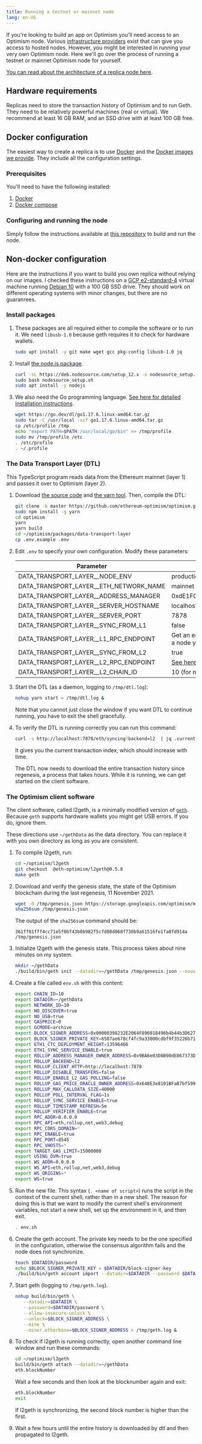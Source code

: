 ```yaml
---
title: Running a testnet or mainnet node
lang: en-US
---
```


If you're looking to build an app on Optimism you'll need access to an Optimism node.
Various [infrastructure providers](https://www.optimism.io/apps/tools) exist that can give you access to hosted nodes.
However, you might be interested in running your very own Optimism node.
Here we'll go over the process of running a testnet or mainnet Optimism node for yourself.

[You can read about the architecture of a replica node here](../../how-optimism-works/#block-execution).

## Hardware requirements

Replicas need to store the transaction history of Optimism and to run Geth. 
They need to be relatively powerful machines (real or virtual). 
We recommend at least 16 GB RAM, and an SSD drive with at least 100 GB free.

## Docker configuration

The easiest way to create a replica is to use [Docker](https://www.docker.com/) and the [Docker images we provide](https://hub.docker.com/u/ethereumoptimism). They include all the configuration settings.

### Prerequisites

You'll need to have the following installed:

1. [Docker](https://www.docker.com/)
1. [Docker compose](https://docs.docker.com/compose/install/)

### Configuring and running the node

Simply follow the instructions available at [this repository](https://github.com/optimisticben/op-replica/) to build and run the node.

## Non-docker configuration

Here are the instructions if you want to build you own replica without relying on our images.
I checked these instructions on a [GCP e2-standard-4](https://cloud.google.com/compute/docs/general-purpose-machines#e2-standard) virtual machine running [Debian 10](https://www.debian.org/News/2021/2021100902) with a 100 GB SSD drive. 
They should work on different operating systems with minor changes, but there are no guaranrees.

### Install packages

1. These packages are all required either to compile the software or to run it. 
    We need `libusb-1.0` because geth requires it to check for hardware wallets.

    ```sh
    sudo apt install -y git make wget gcc pkg-config libusb-1.0 jq
    ```

1. Install [the node.js package](https://nodejs.org/).
    ```sh
    curl -sL https://deb.nodesource.com/setup_12.x -o nodesource_setup.sh
    sudo bash nodesource_setup.sh
    sudo apt install -y nodejs
    ```

1. We also need the Go programming language.
    [See here for detailed installation instructions](https://go.dev/doc/install).

    ```sh
    wget https://go.dev/dl/go1.17.6.linux-amd64.tar.gz
    sudo tar -C /usr/local -xzf go1.17.6.linux-amd64.tar.gz
    cp /etc/profile /tmp
    echo "export PATH=$PATH:/usr/local/go/bin" >> /tmp/profile
    sudo mv /tmp/profile /etc
    . /etc/profile
    . ~/.profile
    ```


### The Data Transport Layer (DTL)

This TypeScript program reads data from the Ethereum mainnet (layer 1) and passes it over to Optimism (layer 2). 

1. Download [the source code](https://github.com/ethereum-optimism/optimism) and [the yarn tool](https://www.npmjs.com/package/yarn). 
    Then, compile the DTL:

    ```sh
    git clone -b master https://github.com/ethereum-optimism/optimism.git
    sudo npm install -g yarn      
    cd optimism
    yarn
    yarn build
    cd ~/optimism/packages/data-transport-layer
    cp .env.example .env
    ```

1. Edit `.env` to specify your own configuration.
    Modify these parameters:


    | Parameter | Value |
    | --------- | ----- |
    | DATA_TRANSPORT_LAYER__NODE_ENV         | production |
    | DATA_TRANSPORT_LAYER__ETH_NETWORK_NAME | mainnet |    
    | DATA_TRANSPORT_LAYER__ADDRESS_MANAGER  | 0xdE1FCfB0851916CA5101820A69b13a4E276bd81F 
    | DATA_TRANSPORT_LAYER__SERVER_HOSTNAME  | localhost
    | DATA_TRANSPORT_LAYER__SERVER_PORT      | 7878
    | DATA_TRANSPORT_LAYER__SYNC_FROM_L1     | false |    
    | DATA_TRANSPORT_LAYER__L1_RPC_ENDPOINT  | Get an endpoint from [a service provider](https://ethereum.org/en/developers/docs/nodes-and-clients/nodes-as-a-service/) unless you run a node yourself |
    | DATA_TRANSPORT_LAYER__SYNC_FROM_L2     | true |
    | DATA_TRANSPORT_LAYER__L2_RPC_ENDPOINT  | [See here](../../useful-tools/networks/) |
    | DATA_TRANSPORT_LAYER__L2_CHAIN_ID      | 10 (for mainnet) |



1. Start the DTL (as a daemon, logging to `/tmp/dtl.log`):

    ```sh
    nohup yarn start > /tmp/dtl.log &
    ```

    Note that you cannot just close the window if you want DTL to continue running, you have to exit the shell gracefully.

1. To verify the DTL is running correctly you can run this command:

   ```sh
   curl -s http://localhost:7878/eth/syncing?backend=l2  | jq .currentTransactionIndex
   ```

   It gives you the current transaction index, which should increase with time.

    The DTL now needs to download the entire transaction history since regenesis, a process that takes hours.
    While it is running, we can get started on the client software.


### The Optimism client software

The client software, called l2geth, is a minimally modified version of [`geth`](https://geth.ethereum.org/). 
Because `geth` supports hardware wallets you might get USB errors. If you do, ignore them.

These directions use `~/gethData` as the data directory. 
You can replace it with you own directory as long as you are consistent.

1. To compile l2geth, run:

    ```sh
    cd ~/optimism/l2geth
    git checkout  @eth-optimism/l2geth@0.5.8
    make geth
    ```

1. Download and verify the genesis state, the state of the Optimism blockchain during the last regenesis, 11 November 2021. 

   ```sh
   wget -O /tmp/genesis.json https://storage.googleapis.com/optimism/mainnet/genesis-v0.5.0.json
   sha256sum /tmp/genesis.json
   ```

   The output of the `sha256sum` command should be:
   ```
   361ff81fff4cc71e5f0bf43b0b982f5cfd08d068f730b9a61516fe1fa8fd914a  /tmp/genesis.json
   ```

1. Initialize l2geth with the genesis state.
   This process takes about nine minutes on my system.

    ```sh
    mkdir ~/gethData
    ./build/bin/geth init --datadir=~/gethData /tmp/genesis.json --nousb
    ```

1. Create a file called `env.sh` with this content:

    ```sh
    export CHAIN_ID=10
    export DATADIR=~/gethData
    export NETWORK_ID=10
    export NO_DISCOVER=true
    export NO_USB=true
    export GASPRICE=0
    export GCMODE=archive
    export BLOCK_SIGNER_ADDRESS=0x00000398232E2064F896018496b4b44b3D62751F
    export BLOCK_SIGNER_PRIVATE_KEY=6587ae678cf4fc9a33000cdbf9f35226b71dcc6a4684a31203241f9bcfd55d27
    export ETH1_CTC_DEPLOYMENT_HEIGHT=13596466
    export ETH1_SYNC_SERVICE_ENABLE=true
    export ROLLUP_ADDRESS_MANAGER_OWNER_ADDRESS=0x9BA6e03D8B90dE867373Db8cF1A58d2F7F006b3A
    export ROLLUP_BACKEND=l2
    export ROLLUP_CLIENT_HTTP=http://localhost:7878
    export ROLLUP_DISABLE_TRANSFERS=false
    export ROLLUP_ENABLE_L2_GAS_POLLING=false
    export ROLLUP_GAS_PRICE_ORACLE_OWNER_ADDRESS=0x648E3e8101BFaB7bf5997Bd007Fb473786019159
    export ROLLUP_MAX_CALLDATA_SIZE=40000
    export ROLLUP_POLL_INTERVAL_FLAG=1s
    export ROLLUP_SYNC_SERVICE_ENABLE=true
    export ROLLUP_TIMESTAMP_REFRESH=5m
    export ROLLUP_VERIFIER_ENABLE=true
    export RPC_ADDR=0.0.0.0
    export RPC_API=eth,rollup,net,web3,debug
    export RPC_CORS_DOMAIN=*
    export RPC_ENABLE=true
    export RPC_PORT=8545
    export RPC_VHOSTS=*
    export TARGET_GAS_LIMIT=15000000
    export USING_OVM=true
    export WS_ADDR=0.0.0.0
    export WS_API=eth,rollup,net,web3,debug
    export WS_ORIGINS=*
    export WS=true
    ```

1. Run the new file. 
   This syntax (`. <name of script>`) runs the script in the context of the current shell, rather than in a new shell.
   The reason for doing this is that we want to modify the current shell's environment variables, not start a new shell, set up the environment in it, and then exit.

   ```sh
   . env.sh
   ```


1. Create the geth account. 
   The private key needs to be the one specified in the configuration, otherwise the consensus algorithm fails and the node does not synchronize.

    ```sh
    touch $DATADIR/password
    echo $BLOCK_SIGNER_PRIVATE_KEY > $DATADIR/block-signer-key
    ./build/bin/geth account import --datadir=$DATADIR --password $DATADIR/password $DATADIR/block-signer-key
    ```

1. Start geth (logging to `/tmp/geth.log`). 

    ```sh
    nohup build/bin/geth \
       --datadir=$DATADIR \
       --password=$DATADIR/password \
       --allow-insecure-unlock \
       --unlock=$BLOCK_SIGNER_ADDRESS \
       --mine \
       --miner.etherbase=$BLOCK_SIGNER_ADDRESS > /tmp/geth.log &
    ```

1. To check if l2geth is running correctly, open another command line window and run these commands:

   ```sh
   cd ~/optimism/l2geth
   build/bin/geth attach --datadir=~/gethData 
   eth.blockNumber
   ```

   Wait a few seconds and then look at the blocknumber again and exit:

   ```sh
   eth.blockNumber
   exit
   ```
 
   If l2geth is synchronizing, the second block number is higher than the first.

1. Wait a few hours until the entire history is downloaded by dtl and then propagated to l2geth.
